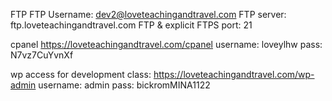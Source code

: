 FTP
FTP Username: dev2@loveteachingandtravel.com
FTP server: ftp.loveteachingandtravel.com
FTP & explicit FTPS port:  21



cpanel
https://loveteachingandtravel.com/cpanel
username: loveylhw
pass: N7vz7CuYvnXf



wp access for development class:
https://loveteachingandtravel.com/wp-admin
username: admin
pass: bickromMINA1122
